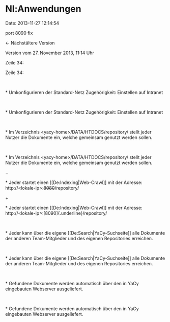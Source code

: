 Nl:Anwendungen
==============

Date: 2013-11-27 12:14:54

port 8090 fix

← Nächstältere Version

Version vom 27. November 2013, 11:14 Uhr

Zeile 34:

Zeile 34:

 

<div>

\* Umkonfigurieren der Standard-Netz Zugehörigkeit: Einstellen auf
Intranet

</div>

 

<div>

\* Umkonfigurieren der Standard-Netz Zugehörigkeit: Einstellen auf
Intranet

</div>

 

<div>

\* Im Verzeichnis \<yacy-home\>/DATA/HTDOCS/repository/ stellt jeder
Nutzer die Dokumente ein, welche gemeinsam genutzt werden sollen.

</div>

 

<div>

\* Im Verzeichnis \<yacy-home\>/DATA/HTDOCS/repository/ stellt jeder
Nutzer die Dokumente ein, welche gemeinsam genutzt werden sollen.

</div>

−

<div>

\* Jeder startet einen \[\[De:Indexing\|Web-Crawl\]\] mit der Adresse:
http://\<lokale-ip\>:~~8080~~/repository/

</div>

\+

<div>

\* Jeder startet einen \[\[De:Indexing\|Web-Crawl\]\] mit der Adresse:
http://\<lokale-ip\>:[8090]{.underline}/repository/

</div>

 

<div>

\* Jeder kann über die eigene \[\[De:Search\|YaCy-Suchseite\]\] alle
Dokumente der anderen Team-Mitglieder und des eigenen Repositories
erreichen.

</div>

 

<div>

\* Jeder kann über die eigene \[\[De:Search\|YaCy-Suchseite\]\] alle
Dokumente der anderen Team-Mitglieder und des eigenen Repositories
erreichen.

</div>

 

<div>

\* Gefundene Dokumente werden automatisch über den in YaCy eingebauten
Webserver ausgeliefert.

</div>

 

<div>

\* Gefundene Dokumente werden automatisch über den in YaCy eingebauten
Webserver ausgeliefert.

</div>
